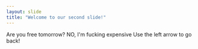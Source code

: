 ```yaml
---
layout: slide
title: "Welcome to our second slide!"
---
```

Are you free tomorrow? NO, I'm fucking expensive
Use the left arrow to go back!
